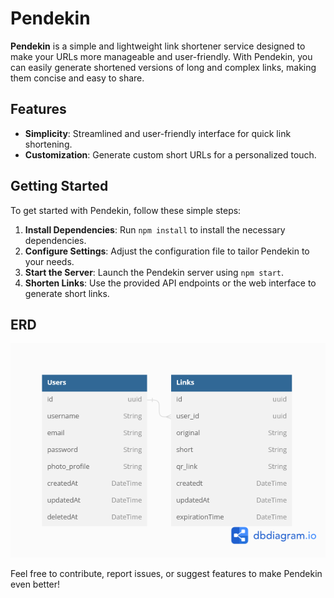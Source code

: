 # Pendekin

**Pendekin** is a simple and lightweight link shortener service designed to make your URLs more manageable and user-friendly. With Pendekin, you can easily generate shortened versions of long and complex links, making them concise and easy to share.

## Features

- **Simplicity**: Streamlined and user-friendly interface for quick link shortening.
- **Customization**: Generate custom short URLs for a personalized touch.

## Getting Started

To get started with Pendekin, follow these simple steps:

1. **Install Dependencies**: Run `npm install` to install the necessary dependencies.
2. **Configure Settings**: Adjust the configuration file to tailor Pendekin to your needs.
3. **Start the Server**: Launch the Pendekin server using `npm start`.
4. **Shorten Links**: Use the provided API endpoints or the web interface to generate short links.


## ERD
![Nama Alternatif](pendekin.png)

Feel free to contribute, report issues, or suggest features to make Pendekin even better!

